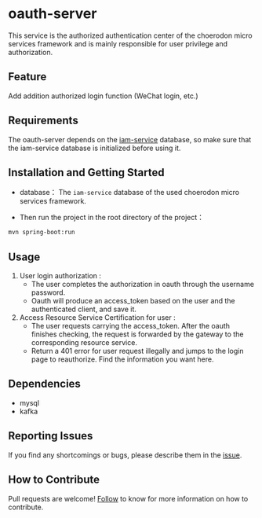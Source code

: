 # oauth-server

This service is the authorized authentication center of the choerodon micro services framework and is mainly responsible for user privilege and authorization.

## Feature

Add addition authorized login function (WeChat login, etc.)
## Requirements

The oauth-server depends on the [iam-service](https://github.com/choerodon/iam-service) database, so make sure that the iam-service database is initialized before using it.

## Installation and Getting Started

* database：
The `iam-service` database of the used choerodon micro services framework.

* Then run the project in the root directory of the project：
```sh
mvn spring-boot:run
```

## Usage

1. User login authorization :
    * The user completes the authorization in oauth through the username password.
    * Oauth will produce an access_token based on the user and the authenticated client, and save it.
1. Access Resource Service Certification for user :
    * The user requests carrying the access_token. After the oauth finishes checking, the request is forwarded by the gateway to the corresponding resource service.
    * Return a 401 error for user request illegally and jumps to the login page to reauthorize.
Find the information you want here.
## Dependencies

* mysql
* kafka

## Reporting Issues

If you find any shortcomings or bugs, please describe them in the [issue](https://github.com/choerodon/choerodon/issues/new?template=issue_template.md).
    
## How to Contribute
Pull requests are welcome! [Follow](https://github.com/choerodon/choerodon/blob/master/CONTRIBUTING.md) to know for more information on how to contribute.

